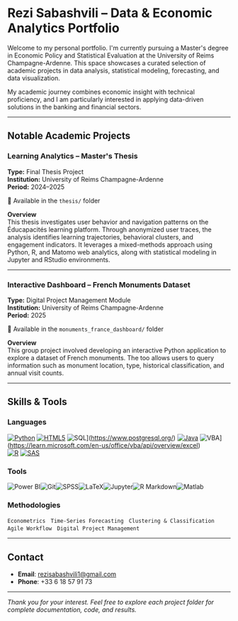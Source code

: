 # Rezi Sabashvili – Data & Economic Analytics Portfolio

Welcome to my personal portfolio. I'm currently pursuing a Master's degree in Economic Policy and Statistical Evaluation at the University of Reims Champagne-Ardenne. This space showcases a curated selection of academic projects in data analysis, statistical modeling, forecasting, and data visualization.

My academic journey combines economic insight with technical proficiency, and I am particularly interested in applying data-driven solutions in the banking and financial sectors.

---

## Notable Academic Projects

### Learning Analytics – Master's Thesis  
**Type:** Final Thesis Project  
**Institution:** University of Reims Champagne-Ardenne  
**Period:** 2024–2025  

📁 Available in the `thesis/` folder  

**Overview**  
This thesis investigates user behavior and navigation patterns on the Éducapacités learning platform. Through anonymized user traces, the analysis identifies learning trajectories, behavioral clusters, and engagement indicators. It leverages a mixed-methods approach using Python, R, and Matomo web analytics, along with statistical modeling in Jupyter and RStudio environments.

---

### Interactive Dashboard – French Monuments Dataset  
**Type:** Digital Project Management Module  
**Institution:** University of Reims Champagne-Ardenne  
**Period:** 2025  

📁 Available in the `monuments_france_dashboard/` folder  

**Overview**  
This group project involved developing an interactive Python application to explore a dataset of French monuments. The too allows users to query information such as monument location, type, historical classification, and annual visit counts.  


---

## Skills & Tools

### Languages  

[![Python](https://img.shields.io/badge/-Python-3776AB?style=for-the-badge&logo=python&logoColor=white)](https://www.python.org/)
[![HTML5](https://img.shields.io/badge/-HTML5-E34F26?style=for-the-badge&logo=html5&logoColor=white)](https://developer.mozilla.org/en-US/docs/Web/Guide/HTML/HTML5)
![SQL](https://img.shields.io/badge/-SQL-4479A1?style=for-the-badge&logo=postgresql&logoColor=white)](https://www.postgresql.org/)
[![Java](https://img.shields.io/badge/-Java-007396?style=for-the-badge&logo=java&logoColor=white)](https://www.java.com/)
![VBA](https://img.shields.io/badge/-VBA-867DB1?style=for-the-badge&logo=microsoft-visual-basic&logoColor=white)](https://learn.microsoft.com/en-us/office/vba/api/overview/excel)  
[![R](https://img.shields.io/badge/-R-276DC3?style=for-the-badge&logo=r&logoColor=white)](https://www.r-project.org/) 
[![SAS](https://img.shields.io/badge/-SAS-1B365D?style=for-the-badge&logo=sas&logoColor=white)](https://www.sas.com/)  

### Tools  

![Power BI](https://img.shields.io/badge/-Power%20BI-F2C811?style=flat-square&logo=powerbi&logoColor=black)![Git](https://img.shields.io/badge/-Git-F05032?style=flat-square&logo=git&logoColor=white)![SPSS](https://img.shields.io/badge/-SPSS-0057A7?style=flat-square)![LaTeX](https://img.shields.io/badge/-LaTeX-008080?style=flat-square&logo=latex&logoColor=white)![Jupyter](https://img.shields.io/badge/-Jupyter-F37626?style=flat-square&logo=jupyter&logoColor=white)![R Markdown](https://img.shields.io/badge/-R%20Markdown-276DC3?style=flat-square&logo=rstudio&logoColor=white)![Matlab](https://img.shields.io/badge/-MATLAB-0076A8?style=flat-square&logo=mathworks&logoColor=white)

### Methodologies  
`Econometrics` &nbsp; `Time-Series Forecasting` &nbsp; `Clustering & Classification` &nbsp; `Agile Workflow` &nbsp; `Digital Project Management`

---

## Contact

- **Email**: rezisabashvili1@gmail.com  
- **Phone**: +33 6 18 57 91 73  

---

*Thank you for your interest. Feel free to explore each project folder for complete documentation, code, and results.*

